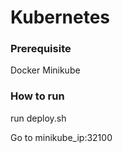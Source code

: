 # Kubernetes

### Prerequisite
Docker
Minikube

### How to run

run deploy.sh

Go to minikube_ip:32100